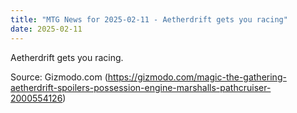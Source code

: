 ```yaml
---
title: "MTG News for 2025-02-11 - Aetherdrift gets you racing"
date: 2025-02-11
---
```


Aetherdrift gets you racing.

Source: Gizmodo.com (https://gizmodo.com/magic-the-gathering-aetherdrift-spoilers-possession-engine-marshalls-pathcruiser-2000554126)
